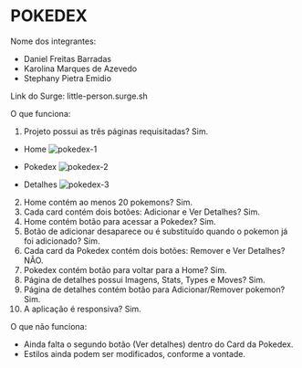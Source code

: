 # POKEDEX

Nome dos integrantes: 
- Daniel Freitas Barradas
- Karolina Marques de Azevedo
- Stephany Pietra Emidio

Link do Surge: little-person.surge.sh

O que funciona:

1. Projeto possui as três páginas requisitadas? Sim.
- Home 
![pokedex-1](https://user-images.githubusercontent.com/66569532/187568129-b3f92d68-7bac-48f2-a896-0f430a62eaf6.png)

- Pokedex
![pokedex-2](https://user-images.githubusercontent.com/66569532/187568218-05033ae3-662e-4e5b-85d8-56152f68697d.png)

- Detalhes
![pokedex-3](https://user-images.githubusercontent.com/66569532/187568250-c05d3897-937a-4a09-baec-6483380c05e6.png)

2. Home contém ao menos 20 pokemons? Sim.
3. Cada card contém dois botões: Adicionar e Ver Detalhes? Sim.
4. Home contém botão para acessar a Pokedex? Sim.
5. Botão de adicionar desaparece ou é substituído quando o pokemon já foi adicionado? Sim.
6. Cada card da Pokedex contém dois botões: Remover e Ver Detalhes? NÂO.
7. Pokedex contém botão para voltar para a Home? Sim.
8. Página de detalhes possui Imagens, Stats, Types e Moves? Sim.
9. Página de detalhes contém botão para Adicionar/Remover pokemon? Sim.
10. A aplicação é responsiva? Sim.


O que não funciona: 
- Ainda falta o segundo botão (Ver detalhes) dentro do Card da Pokedex.
- Estilos ainda podem ser modificados, conforme a vontade.
